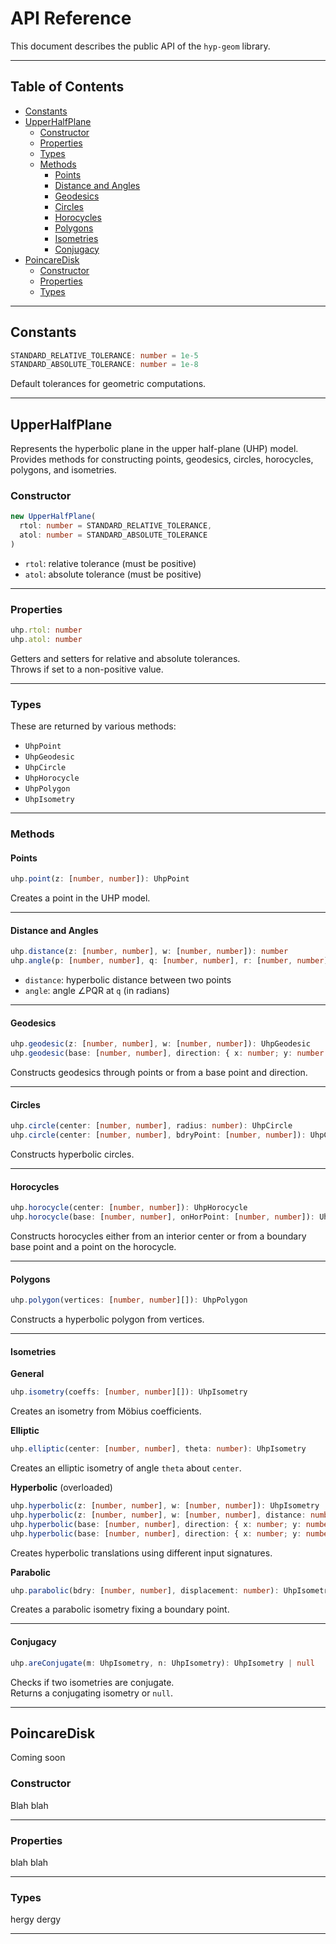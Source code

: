 # API Reference

This document describes the public API of the `hyp-geom` library.

---

## Table of Contents

- [Constants](#constants)
- [UpperHalfPlane](#upperhalfplane)
  - [Constructor](#upperhalfplane-constructor)
  - [Properties](#upperhalfplane-properties)
  - [Types](#upperhalfplane-types)
  - [Methods](#upperhalfplane-methods)
    - [Points](#upperhalfplane-points)
    - [Distance and Angles](#upperhalfplane-distance-and-angles)
    - [Geodesics](#upperhalfplane-geodesics)
    - [Circles](#upperhalfplane-circles)
    - [Horocycles](#upperhalfplane-horocycles)
    - [Polygons](#upperhalfplane-polygons)
    - [Isometries](#upperhalfplane-isometries)
    - [Conjugacy](#upperhalfplane-conjugacy)
- [PoincareDisk](#poincaredisk)
  - [Constructor](#poincaredisk-constructor)
  - [Properties](#poincaredisk-properties)
  - [Types](#poincaredisk-types)

---

## Constants

```ts
STANDARD_RELATIVE_TOLERANCE: number = 1e-5
STANDARD_ABSOLUTE_TOLERANCE: number = 1e-8
```

Default tolerances for geometric computations.

---

## UpperHalfPlane

Represents the hyperbolic plane in the upper half-plane (UHP) model.  
Provides methods for constructing points, geodesics, circles, horocycles, polygons, and isometries.

### Constructor

```ts
new UpperHalfPlane(
  rtol: number = STANDARD_RELATIVE_TOLERANCE,
  atol: number = STANDARD_ABSOLUTE_TOLERANCE
)
```

- `rtol`: relative tolerance (must be positive)  
- `atol`: absolute tolerance (must be positive)

---

### Properties

```ts
uhp.rtol: number
uhp.atol: number
```

Getters and setters for relative and absolute tolerances.  
Throws if set to a non-positive value.

---

### Types

These are returned by various methods:

- `UhpPoint`  
- `UhpGeodesic`  
- `UhpCircle`  
- `UhpHorocycle`  
- `UhpPolygon`  
- `UhpIsometry`  

---

### Methods

#### Points

```ts
uhp.point(z: [number, number]): UhpPoint
```

Creates a point in the UHP model.

---

#### Distance and Angles

```ts
uhp.distance(z: [number, number], w: [number, number]): number
uhp.angle(p: [number, number], q: [number, number], r: [number, number]): number
```

- `distance`: hyperbolic distance between two points  
- `angle`: angle ∠PQR at `q` (in radians)

---

#### Geodesics

```ts
uhp.geodesic(z: [number, number], w: [number, number]): UhpGeodesic
uhp.geodesic(base: [number, number], direction: { x: number; y: number }): UhpGeodesic
```

Constructs geodesics through points or from a base point and direction.

---

#### Circles

```ts
uhp.circle(center: [number, number], radius: number): UhpCircle
uhp.circle(center: [number, number], bdryPoint: [number, number]): UhpCircle
```

Constructs hyperbolic circles.

---

#### Horocycles

```ts
uhp.horocycle(center: [number, number]): UhpHorocycle
uhp.horocycle(base: [number, number], onHorPoint: [number, number]): UhpHorocycle
```

Constructs horocycles either from an interior center or from a boundary base point and a point on the horocycle.

---

#### Polygons

```ts
uhp.polygon(vertices: [number, number][]): UhpPolygon
```

Constructs a hyperbolic polygon from vertices.

---

#### Isometries

**General**

```ts
uhp.isometry(coeffs: [number, number][]): UhpIsometry
```

Creates an isometry from Möbius coefficients.

**Elliptic**

```ts
uhp.elliptic(center: [number, number], theta: number): UhpIsometry
```

Creates an elliptic isometry of angle `theta` about `center`.

**Hyperbolic** (overloaded)

```ts
uhp.hyperbolic(z: [number, number], w: [number, number]): UhpIsometry
uhp.hyperbolic(z: [number, number], w: [number, number], distance: number): UhpIsometry
uhp.hyperbolic(base: [number, number], direction: { x: number; y: number }): UhpIsometry
uhp.hyperbolic(base: [number, number], direction: { x: number; y: number }, distance: number): UhpIsometry
```

Creates hyperbolic translations using different input signatures.

**Parabolic**

```ts
uhp.parabolic(bdry: [number, number], displacement: number): UhpIsometry
```

Creates a parabolic isometry fixing a boundary point.

---

#### Conjugacy

```ts
uhp.areConjugate(m: UhpIsometry, n: UhpIsometry): UhpIsometry | null
```

Checks if two isometries are conjugate.  
Returns a conjugating isometry or `null`.

---

## PoincareDisk

Coming soon

### Constructor

Blah blah

---

### Properties

blah blah

---

### Types

hergy dergy

---
